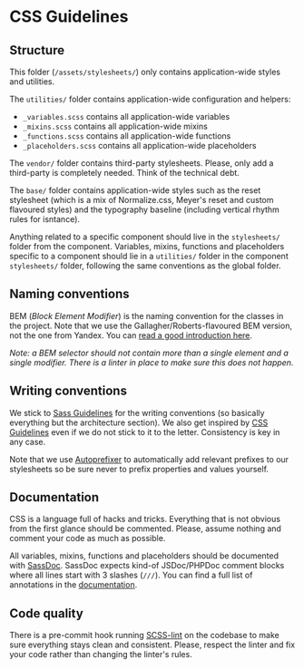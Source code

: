 # CSS Guidelines

## Structure

This folder (`/assets/stylesheets/`) only contains application-wide styles and utilities. 

The `utilities/` folder contains application-wide configuration and helpers:

* `_variables.scss` contains all application-wide variables
* `_mixins.scss` contains all application-wide mixins
* `_functions.scss` contains all application-wide functions
* `_placeholders.scss` contains all application-wide placeholders

The `vendor/` folder contains third-party stylesheets. Please, only add a third-party is completely needed. Think of the technical debt.

The `base/` folder contains application-wide styles such as the reset stylesheet (which is a mix of Normalize.css, Meyer's reset and custom flavoured styles) and the typography baseline (including vertical rhythm rules for isntance).

Anything related to a specific component should live in the `stylesheets/` folder from the component. Variables, mixins, functions and placeholders specific to a component should lie in a `utilities/` folder in the component `stylesheets/` folder, following the same conventions as the global folder.

## Naming conventions

BEM (*Block Element Modifier*) is the naming convention for the classes in the project. Note that we use the Gallagher/Roberts-flavoured BEM version, not the one from Yandex. You can [read a good introduction here](http://csswizardry.com/2013/01/mindbemding-getting-your-head-round-bem-syntax/).

*Note: a BEM selector should not contain more than a single element and a single modifier. There is a linter in place to make sure this does not happen.*

## Writing conventions

We stick to [Sass Guidelines](http://sass-guidelin.es) for the writing conventions (so basically everything but the architecture section). We also get inspired by [CSS Guidelines](http://cssguidelin.es) even if we do not stick to it to the letter. Consistency is key in any case.

Note that we use [Autoprefixer](https://github.com/postcss/autoprefixer) to automatically add relevant prefixes to our stylesheets so be sure never to prefix properties and values yourself.

## Documentation

CSS is a language full of hacks and tricks. Everything that is not obvious from the first glance should be commented. Please, assume nothing and comment your code as much as possible.

All variables, mixins, functions and placeholders should be documented with [SassDoc](http://sassdoc.com). SassDoc expects kind-of JSDoc/PHPDoc comment blocks where all lines start with 3 slashes (`///`). You can find a full list of annotations in the [documentation](http://sassdoc.com/annotations/).

## Code quality

There is a pre-commit hook running [SCSS-lint](https://github.com/brigade/scss-lint) on the codebase to make sure everything stays clean and consistent. Please, respect the linter and fix your code rather than changing the linter's rules. 
